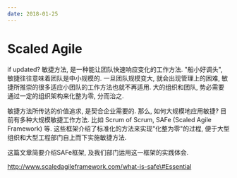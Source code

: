 ```yaml
---
date: 2018-01-25
---
```


# Scaled Agile
if updated?
敏捷方法, 是一种能让团队快速响应变化的工作方法. "船小好调头", 敏捷往往意味着团队是中小规模的. 一旦团队规模变大, 就会出现管理上的困难, 敏捷所推崇的很多适应小团队的工作方法也就不再适用. 大的组织和团队, 势必需要通过一定的组织架构来化整为零, 分而治之.

敏捷方法所传达的价值追求, 是契合企业需要的. 那么, 如何大规模地应用敏捷? 目前有多种大规模敏捷工作方法. 比如 Scrum of Scrum,  SAFe \(Scaled Agile Framework\) 等. 这些框架介绍了标准化的方法来实现"化整为零"的过程, 便于大型组织和大型工程部门自上而下实施敏捷方法.

这篇文章简要介绍SAFe框架, 及我们部门运用这一框架的实践体会.

http://www.scaledagileframework.com/what-is-safe\#Essential



